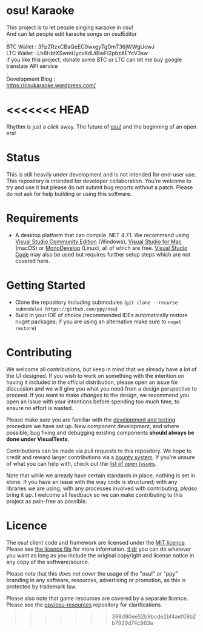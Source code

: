 # osu! Karaoke    
This project is to let people singing karaoke in osu!    
And can let people edit karaoke songs on osu!Editor    
.    
BTC Wallet : 3FpZRzxCBaQeEG9wxgyTgDmT36jWWgUowJ    
LTC Wallet : Lh8HbtXSwmUycvXdUiBwFi2pbzAEYcV3sw    
if you like this project, donate some BTC or LTC can let me buy google translate API service   
.    
Development Blog :     
https://osukaraoke.wordpress.com/    

<<<<<<< HEAD
=======
Rhythm is just a *click* away. The future of [osu!](https://osu.ppy.sh) and the beginning of an open era!

# Status

This is still heavily under development and is not intended for end-user use. This repository is intended for developer collaboration. You're welcome to try and use it but please do not submit bug reports without a patch. Please do not ask for help building or using this software.

# Requirements

- A desktop platform that can compile .NET 4.7.1. We recommend using [Visual Studio Community Edition](https://www.visualstudio.com/) (Windows), [Visual Studio for Mac](https://www.visualstudio.com/vs/visual-studio-mac/) (macOS) or [MonoDevelop](http://www.monodevelop.com/download/) (Linux), all of which are free. [Visual Studio Code](https://code.visualstudio.com/) may also be used but requires further setup steps which are not covered here.

# Getting Started
- Clone the repository including submodules (`git clone --recurse-submodules https://github.com/ppy/osu`)
- Build in your IDE of choice (recommended IDEs automatically restore nuget packages; if you are using an alternative make sure to `nuget restore`)

# Contributing

We welcome all contributions, but keep in mind that we already have a lot of the UI designed. If you wish to work on something with the intention on having it included in the official distribution, please open an issue for discussion and we will give you what you need from a design perspective to proceed. If you want to make *changes* to the design, we recommend you open an issue with your intentions before spending too much time, to ensure no effort is wasted.

Please make sure you are familiar with the [development and testing](https://github.com/ppy/osu-framework/wiki/Development-and-Testing) procedure we have set up. New component development, and where possible, bug fixing and debugging existing components **should always be done under VisualTests**.

Contributions can be made via pull requests to this repository. We hope to credit and reward larger contributions via a [bounty system](https://www.bountysource.com/teams/ppy). If you're unsure of what you can help with, check out the [list of open issues](https://github.com/ppy/osu/issues).

Note that while we already have certain standards in place, nothing is set in stone. If you have an issue with the way code is structured; with any libraries we are using; with any processes involved with contributing, *please* bring it up. I welcome all feedback so we can make contributing to this project as pain-free as possible.

# Licence

The osu! client code and framework are licensed under the [MIT licence](https://opensource.org/licenses/MIT). Please see [the licence file](LICENCE) for more information. [tl;dr](https://tldrlegal.com/license/mit-license) you can do whatever you want as long as you include the original copyright and license notice in any copy of the software/source.

Please note that this *does not cover* the usage of the "osu!" or "ppy" branding in any software, resources, advertising or promotion, as this is protected by trademark law.

Please also note that game resources are covered by a separate licence. Please see the [ppy/osu-resources](https://github.com/ppy/osu-resources) repository for clarifications.
>>>>>>> 398d90ee52b9bcde2bf4aef08b2b7929d74c963e
